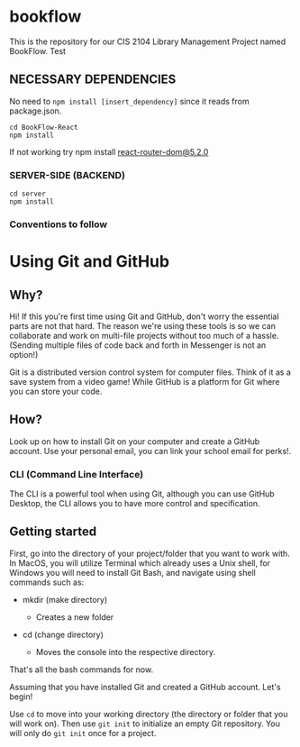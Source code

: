# bookflow
This is the repository for our CIS 2104 Library Management Project named BookFlow.
Test

## NECESSARY DEPENDENCIES
No need to ```npm install [insert_dependency]``` since it reads from package.json.
```
cd BookFlow-React
npm install
```
If not working try npm install react-router-dom@5.2.0

### SERVER-SIDE (BACKEND)
```
cd server
npm install
```
### Conventions to follow

# Using Git and GitHub

## Why?
Hi! If this you're first time using Git and GitHub, don't worry the essential parts are not that hard.
The reason we're using these tools is so we can collaborate and work on multi-file projects without too much of a hassle.
(Sending multiple files of code back and forth in Messenger is not an option!)

Git is a distributed version control system for computer files. Think of it as a save system from a video game! 
While GitHub is a platform for Git where you can store your code.

## How?
Look up on how to install Git on your computer and create a GitHub account. Use your personal email, you can link your school email for perks!.

### CLI (Command Line Interface)
The CLI is a powerful tool when using Git, although you can use GitHub Desktop, the CLI allows you to have more control and specification.

## Getting started 
First, go into the directory of your project/folder that you want to work with. In MacOS, you will utilize Terminal which already uses a Unix shell, for Windows you will need to install Git Bash, and navigate using shell commands such as:

* mkdir (make directory)
  - Creates a new folder

* cd (change directory)
  - Moves the console into the respective directory.

That's all the bash commands for now.

Assuming that you have installed Git and created a GitHub account. Let's begin!

Use ```cd``` to move into your working directory (the directory or folder that you will work on). Then use ```git init``` to initialize an empty Git repository. You will only do ```git init``` once for a project.